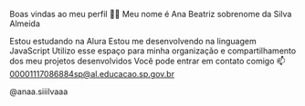 Boas vindas ao meu perfil 💙💙
Meu nome é Ana Beatriz sobrenome da Silva Almeida

Estou estudando na Alura
Estou me desenvolvendo na linguagem JavaScript
Utilizo esse espaço para minha organização e compartilhamento dos meu projetos desenvolvidos
Você pode entrar em contato comigo 📫
00001117086884sp@al.educacao.sp.gov.br

@anaa.siiilvaaa
